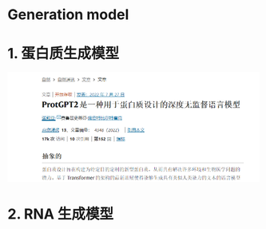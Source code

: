 # Generation model

# 1. 蛋白质生成模型

![image-20230207145853186](chapter2_contents.assets/image-20230207145853186.png)















# 2. RNA 生成模型

